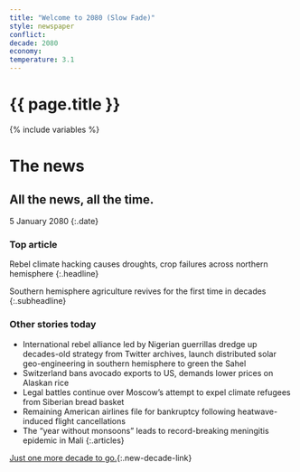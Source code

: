 ```yaml
---
title: "Welcome to 2080 (Slow Fade)"
style: newspaper
conflict: 
decade: 2080
economy: 
temperature: 3.1
---
```


<h1>{{ page.title }}</h1>

{% include variables %}

# The news

## All the news, all the time.

5 January 2080
{:.date}

### Top article

Rebel climate hacking causes droughts, crop failures across northern hemisphere
{:.headline}

Southern hemisphere agriculture revives for the first time in decades
{:.subheadline}

### Other stories today

- International rebel alliance led by Nigerian guerrillas dredge up decades-old strategy from Twitter archives, launch distributed solar geo-engineering in southern hemisphere to green the Sahel
- Switzerland bans avocado exports to US, demands lower prices on Alaskan rice
- Legal battles continue over Moscow’s attempt to expel climate refugees from Siberian bread basket
- Remaining American airlines file for bankruptcy following heatwave-induced flight cancellations
- The “year without monsoons” leads to record-breaking meningitis epidemic in Mali
{:.articles}

[Just one more decade to go.](chapter_red-zones.html){:.new-decade-link}
